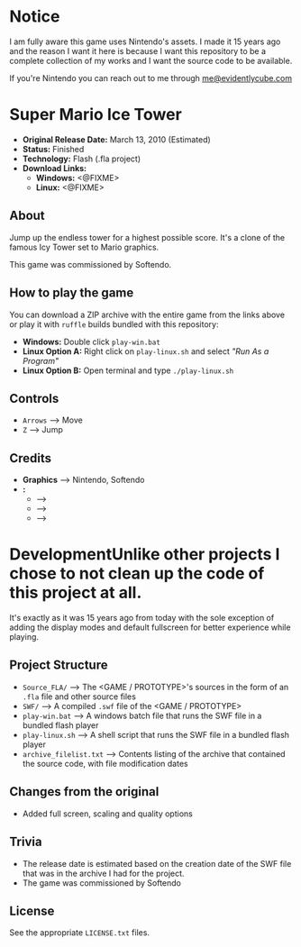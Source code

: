 # Notice
I am fully aware this game uses Nintendo's assets. I made it 15 years ago and
the reason I want it here is because I want this repository to be a complete
collection of my works and I want the source code to be available.

If you're Nintendo you can reach out to me through me@evidentlycube.com


# Super Mario Ice Tower

 - **Original Release Date:** March 13, 2010 (Estimated)
 - **Status:** Finished
 - **Technology:** Flash (.fla project)
 - **Download Links:**
   - **Windows:** <@FIXME>
   - **Linux:** <@FIXME>


## About
Jump up the endless tower for a highest possible score. It's a clone of the
famous Icy Tower set to Mario graphics.

This game was commissioned by Softendo.


## How to play the game
You can download a ZIP archive with the entire game from the links above
or play it with `ruffle` builds bundled with this repository:

 - **Windows:** Double click `play-win.bat`
 - **Linux Option A:** Right click on `play-linux.sh` and
   select *"Run As a Program"*
 - **Linux Option B:** Open terminal and type `./play-linux.sh`


## Controls
 - `Arrows` ⟶ Move
 - `Z` ⟶ Jump


## Credits
- **Graphics** ⟶ Nintendo, Softendo
- **<FILL>:**
    - **<FILL>** ⟶ <FILL>
    - **<FILL>** ⟶ <FILL>
    - **<FILL>** ⟶ <FILL>


# DevelopmentUnlike other projects I chose to not clean up the code of this project at all.
It's exactly as it was 15 years ago from today with the sole exception of adding
the display modes and default fullscreen for better experience while playing.


## Project Structure
 - `Source_FLA/` ⟶ The <GAME / PROTOTYPE>'s sources in the form of an `.fla` file
    and other source files
 - `SWF/` ⟶ A compiled `.swf` file of the <GAME / PROTOTYPE>
 - `play-win.bat` ⟶ A windows batch file that runs the SWF file in
   a bundled flash player
 - `play-linux.sh` ⟶ A shell script that runs the SWF file in
   a bundled flash player
 - `archive_filelist.txt` ⟶ Contents listing of the archive that contained the
   source code, with file modification dates


## Changes from the original
 - Added full screen, scaling and quality options


## Trivia
 - The release date is estimated based on the creation date of the SWF file
   that was in the archive I had for the project.
 - The game was commissioned by Softendo


## License
See the appropriate `LICENSE.txt` files.
